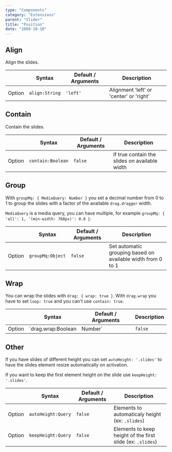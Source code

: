 ```yaml
---
type: "Components"
category: "Extensions"
parent: "Slider"
title: "Position"
date: "2009-10-10"
---
```


## Align

Align the slides.

<div class="table-scroll">

|                         | Syntax                                    | Default / Arguments                       | Description                   |
| ----------------------- | ----------------------------------------- | ----------------------------- | ----------------------------- |
| Option                  | `align:String`                          | `'left'`        | Alignment 'left' or 'center' or 'right'           |

</div>

<demo>
  <demovanilla src="vanilla/components/extensions/slider/align-left">
  </demovanilla>
  <demovanilla src="vanilla/components/extensions/slider/align-center">
  </demovanilla>
  <demovanilla src="vanilla/components/extensions/slider/align-right">
  </demovanilla>
</demo>

## Contain

Contain the slides.

<div class="table-scroll">

|                         | Syntax                                    | Default / Arguments                       | Description                   |
| ----------------------- | ----------------------------------------- | ----------------------------- | ----------------------------- |
| Option                  | `contain:Boolean`                          | `false`        | If true contain the slides on available width            |

</div>

<demo>
  <demovanilla src="vanilla/components/extensions/slider/contain-center">
  </demovanilla>
  <demovanilla src="vanilla/components/extensions/slider/contain-left">
  </demovanilla>
  <demovanilla src="vanilla/components/extensions/slider/contain-right">
  </demovanilla>
</demo>

## Group

With `groupMq: { MediaQuery: Number }` you set a decimal number from 0 to 1 to group the slides with a factor of the available `drag.dragger` width.

`MediaQuery` is a media query, you can have multiple, for example `groupMq: { 'all': 1, '(min-width: 768px)': 0.8 }`.

<div class="table-scroll">

|                         | Syntax                                    | Default / Arguments                       | Description                   |
| ----------------------- | ----------------------------------------- | ----------------------------- | ----------------------------- |
| Option                  | `groupMq:Object`                          | `false`        | Set automatic grouping based on available width from 0 to 1            |

</div>

<demo>
  <demovanilla src="vanilla/components/extensions/slider/group-responsive">
  </demovanilla>
</demo>

## Wrap

You can wrap the slides with `drag: { wrap: true }`. With `drag.wrap` you have to set `loop: true` and you can't use `contain: true`.

<div class="table-scroll">

|                         | Syntax                                    | Default / Arguments                       | Description                   |
| ----------------------- | ----------------------------------------- | ----------------------------- | ----------------------------- |
| Option                  | `drag.wrap:Boolean|Number`                          | `false`        | Wrap slides on start and end             |

</div>

<demo>
  <demovanilla src="vanilla/components/extensions/slider/wrap">
  </demovanilla>
  <demovanilla src="vanilla/components/extensions/slider/wrap-left">
  </demovanilla>
  <demovanilla src="vanilla/components/extensions/slider/wrap-right">
  </demovanilla>
</demo>

## Other

If you have slides of different height you can set `autoHeight: '.slides'` to have the slides element resize automatically on activation.

If you want to keep the first element height on the slide use `keepHeight: '.slides'`.

<div class="table-scroll">

|                         | Syntax                                    | Default / Arguments                       | Description                   |
| ----------------------- | ----------------------------------------- | ----------------------------- | ----------------------------- |
| Option                  | `autoHeight:Query`                          | `false`        | Elements to automaticaly height (ex: `.slides`)            |
| Option                  | `keepHeight:Query`                          | `false`        | Elements to keep height of the first slide (ex: `.slides`)            |

</div>

<demo>
  <demovanilla src="vanilla/components/extensions/slider/other">
  </demovanilla>
</demo>

